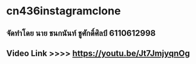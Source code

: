 # cn436instagramclone

## จัดทำโดย นาย ชนกนันท์ ชูศักดิ์ศิลป์ 6110612998

## Video Link >>>> https://youtu.be/Jt7JmjyqnOg
